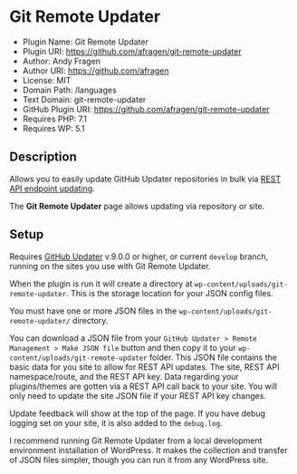 # Git Remote Updater

 * Plugin Name:       Git Remote Updater
 * Plugin URI:        https://github.com/afragen/git-remote-updater
 * Author:            Andy Fragen
 * Author URI:        https://github.com/afragen
 * License:           MIT
 * Domain Path:       /languages
 * Text Domain:       git-remote-updater
 * GitHub Plugin URI: https://github.com/afragen/git-remote-updater
 * Requires PHP:      7.1
 * Requires WP:       5.1

## Description

Allows you to easily update GitHub Updater repositories in bulk via [REST API endpoint updating](https://github.com/afragen/github-updater/wiki/Remote-Management---RESTful-Endpoints).

The **Git Remote Updater** page allows updating via repository or site.

## Setup

Requires [GitHub Updater](https://github.com/afragen/github-updater) v.9.0.0 or higher, or current `develop` branch, running on the sites you use with Git Remote Updater.

When the plugin is run it will create a directory at `wp-content/uploads/git-remote-updater`. This is the storage location for your JSON config files.

You must have one or more JSON files in the `wp-content/uploads/git-remote-updater/` directory.

You can download a JSON file from your `GitHub Updater > Remote Management > Make JSON file` button and then copy it to your `wp-content/uploads/git-remote-updater` folder. This JSON file contains the basic data for you site to allow for REST API updates. The site, REST API namespace/route, and the REST API key. Data regarding your plugins/themes are gotten via a REST API call back to your site. You will only need to update the site JSON file if your REST API key changes.

Update feedback will show at the top of the page. If you have debug logging set on your site, it is also added to the `debug.log`.

I recommend running Git Remote Updater from a local development environment installation of WordPress. It makes the collection and transfer of JSON files simpler, though you can run it from any WordPress site.
